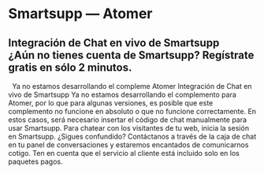 # Smartsupp — Atomer
## Integración de Chat en vivo de Smartsupp ¿Aún no tienes cuenta de Smartsupp? Regístrate gratis en sólo 2 minutos.
  Ya no estamos desarrollando el compleme
Atomer 
Integración de Chat en vivo de Smartsupp
Ya no estamos desarrollando el complemento para Atomer, por lo que para algunas versiones, es posible que este complemento no funcione en absoluto o que no funcione correctamente. En estos casos, será necesario insertar el código de chat manualmente para usar Smartsupp.
Para chatear con los visitantes de tu web, inicia la sesión en Smartsupp.
¿Sigues confundido? Contáctanos a través de la caja de chat en tu panel de conversaciones y estaremos encantados de comunicarnos cotigo. Ten en cuenta que el servicio al cliente está incluido solo en los paquetes pagos.

